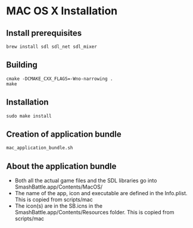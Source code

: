 # MAC OS X Installation

## Install prerequisites

    brew install sdl sdl_net sdl_mixer

## Building

    cmake -DCMAKE_CXX_FLAGS=-Wno-narrowing .
    make

## Installation

    sudo make install

## Creation of application bundle

    mac_application_bundle.sh

## About the application bundle

* Both all the actual game files and the SDL libraries go into SmashBattle.app/Contents/MacOS/
* The name of the app, icon and executable are defined in the Info.plist. This is copied from scripts/mac
* The icon(s) are in the SB.icns in the SmashBattle.app/Contents/Resources folder. This is copied from scripts/mac
